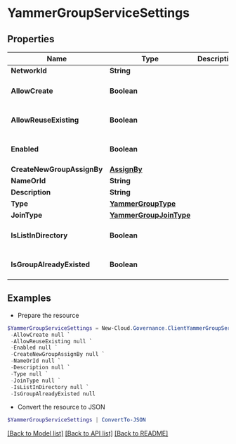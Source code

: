 # YammerGroupServiceSettings
## Properties

Name | Type | Description | Notes
------------ | ------------- | ------------- | -------------
**NetworkId** | **String** |  | [optional] 
**AllowCreate** | **Boolean** |  | [optional] [default to $false]
**AllowReuseExisting** | **Boolean** |  | [optional] [default to $false]
**Enabled** | **Boolean** |  | [optional] [default to $false]
**CreateNewGroupAssignBy** | [**AssignBy**](AssignBy.md) |  | [optional] 
**NameOrId** | **String** |  | [optional] 
**Description** | **String** |  | [optional] 
**Type** | [**YammerGroupType**](YammerGroupType.md) |  | [optional] 
**JoinType** | [**YammerGroupJoinType**](YammerGroupJoinType.md) |  | [optional] 
**IsListInDirectory** | **Boolean** |  | [optional] [default to $false]
**IsGroupAlreadyExisted** | **Boolean** |  | [optional] [default to $false]

## Examples

- Prepare the resource
```powershell
$YammerGroupServiceSettings = New-Cloud.Governance.ClientYammerGroupServiceSettings  -NetworkId null `
 -AllowCreate null `
 -AllowReuseExisting null `
 -Enabled null `
 -CreateNewGroupAssignBy null `
 -NameOrId null `
 -Description null `
 -Type null `
 -JoinType null `
 -IsListInDirectory null `
 -IsGroupAlreadyExisted null
```

- Convert the resource to JSON
```powershell
$YammerGroupServiceSettings | ConvertTo-JSON
```

[[Back to Model list]](../README.md#documentation-for-models) [[Back to API list]](../README.md#documentation-for-api-endpoints) [[Back to README]](../README.md)


